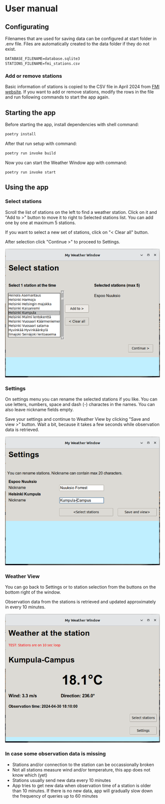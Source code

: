 # User manual
## Configurating
Filenames that are used for saving data can be configured at start folder in .env file. Files are automatically created to the data folder if they do not exist. 
```
DATABASE_FILENAME=database.sqlite3
STATIONS_FILENAME=fmi_stations.csv
```
### Add or remove stations
Basic information of stations is copied to the CSV file in April 2024 from [FMI website](https://www.ilmatieteenlaitos.fi/havaintoasemat). If you want to add or remove stations, modify the rows in the file and run following commands to start the app again.


## Starting the app

Before starting the app, install dependencies with shell command:

```bash
poetry install
```

After that run setup with command:

```bash
poetry run invoke build
```

Now you can start the Weather Window app with command:

```
poetry run invoke start
```

## Using the app

### Select stations
Scroll the list of stations on the left to find a weather station. Click on it and "Add to >" button to move it to right to Selected stations list. You can add one by one at maximum 5 stations.

If you want to select a new set of stations, click on "< Clear all" button.

After selection click "Continue >" to proceed to Settings.

![](./images/stations_1.png)

### Settings
On settings menu you can rename the selected stations if you like. You can use letters, numbers, space and dash (-) charactes in the names. You can also leave nickname fields empty.

Save your settings and continue to Weather View by clicking "Save and view >" button. Wait a bit, because it takes a few seconds while observation data is retrieved.


![](./images/settings_1.png)

### Weather View

You can go back to Settings or to station selection from the buttons on the bottom right of the window.

Observation data from the stations is retrieved and updated approximately in every 10 minutes. 

![](./images/weather_1.png)

### In case some observation data is missing

- Stations and/or connection to the station can be occassionally broken
- Not all stations measure wind and/or temperature, this app does not know which (yet)
- Stations usually send new data every 10 minutes
- App tries to get new data when observation time of a station is older than 10 minutes. If there is no new data, app will gradually slow down the frequency of queries up to 60 minutes
